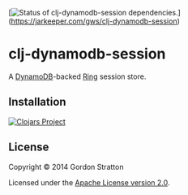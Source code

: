 [![Status of clj-dynamodb-session dependencies.](https://jarkeeper.com/gws/clj-dynamodb-session/status.svg)]
(https://jarkeeper.com/gws/clj-dynamodb-session)

# clj-dynamodb-session

A [DynamoDB](http://aws.amazon.com/dynamodb/)-backed
[Ring](https://github.com/ring-clojure) session store.

## Installation

[![Clojars Project](https://clojars.org/gws/clj-dynamodb-session/latest-version.svg)](https://clojars.org/gws/clj-dynamodb-session)

## License

Copyright © 2014 Gordon Stratton

Licensed under the [Apache License version 2.0](https://www.apache.org/licenses/LICENSE-2.0).
